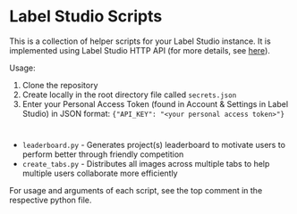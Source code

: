 # Label Studio Scripts
This is a collection of helper scripts for your Label Studio instance. It is implemented using Label Studio HTTP API (for more details, see [here](https://api.labelstud.io/api-reference)).

Usage:
1. Clone the repository
2. Create locally in the root directory file called `secrets.json`
3. Enter your Personal Access Token (found in Account & Settings in Label Studio) in JSON format: `{"API_KEY": "<your personal access token>"}`
#
* `leaderboard.py` - Generates project(s) leaderboard to motivate users to perform better through friendly competition
* `create_tabs.py` - Distributes all images across multiple tabs to help multiple users collaborate more efficiently

For usage and arguments of each script, see the top comment in the respective python file.  
